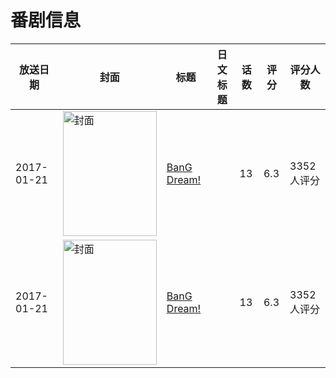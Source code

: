 # 番剧信息

|放送日期|封面|标题|日文标题|话数|评分|评分人数|
|---|---|---|---|---|---|---|
|2017-01-21|<img src="https://lain.bgm.tv/pic/cover/c/70/a5/186515_ZJhwb.jpg" alt="封面" style="width:150px;height:200px;object-fit:cover;">|[BanG Dream!](https://bangumi.tv/subject/186515)||13|6.3|3352人评分|
|2017-01-21|<img src="https://lain.bgm.tv/pic/cover/c/70/a5/186515_ZJhwb.jpg" alt="封面" style="width:150px;height:200px;object-fit:cover;">|[BanG Dream!](https://bangumi.tv/subject/186515)||13|6.3|3352人评分|
